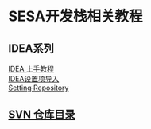 # SESA开发栈相关教程

## IDEA系列

[IDEA 上手教程](https://github.com/iamcyw/idea-guides/blob/master/idea/IDEA.md 'IDEA 上手教程')  
[IDEA设置项导入](https://github.com/iamcyw/idea-guides/blob/master/idea/importSetting.md 'IDEA设置项导入')  
~~[Setting Repository](https://github.com/iamcyw/idea-guides/blob/master/idea/settingRepository.md '同步设置')~~

## [SVN 仓库目录](https://github.com/iamcyw/idea-guides/blob/master/idea/SVNPATH.md 'SVN 仓库目录')
